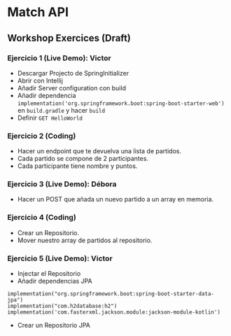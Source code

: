 # Match API

## Workshop Exercices (Draft)

### Ejercicio 1 (Live Demo): Victor

* Descargar Projecto de SpringInitializer
* Abrir con Intellij
* Añadir Server configuration con build
* Añadir dependencia `implementation('org.springframework.boot:spring-boot-starter-web')` en `build.gradle` y hacer `build`
* Definir `GET HelloWorld`

### Ejercicio 2 (Coding)

* Hacer un endpoint que te devuelva una lista de partidos.
* Cada partido se compone de 2 participantes.
* Cada participante tiene nombre y puntos.

### Ejercicio 3 (Live Demo): Débora

* Hacer un POST que añada un nuevo partido a un array en memoria.

### Ejercicio 4 (Coding)

* Crear un Repositorio.
* Mover nuestro array de partidos al repositorio.

### Ejercicio 5 (Live Demo): Victor

* Injectar el Repositorio
* Añadir dependencias JPA
```
implementation("org.springframework.boot:spring-boot-starter-data-jpa")
implementation("com.h2database:h2")
implementation('com.fasterxml.jackson.module:jackson-module-kotlin')
```
* Crear un Repositorio JPA
